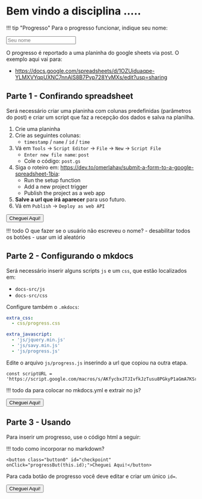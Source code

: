# Bem vindo a disciplina .....

!!! tip "Progresso"
    Para o progresso funcionar, indique seu nome:
    <div>
        <input class="input1" id="progressUsrName" name="name" type="name" placeholder="Seu nome" required class="auto-save">
    </div>
    
O progresso é reportado a uma planinha do google sheets via post. O exemplo aqui vai para:

- https://docs.google.com/spreadsheets/d/1OZUiduaqpe-YLMXVYqpUXNC7nnAlS8B7Pvp728YvMXs/edit?usp=sharing


## Parte 1 - Confirando spreadsheet

Será necessário criar uma planinha com colunas predefinidas (parâmetros do post) e criar um script que faz a recepção dos dados e salva na planilha.

1. Crie uma planinha
1. Crie as seguintes colunas:
    - `timestamp` / `name` / `id` / `time`
1. Vá em `Tools` -> `Script Editor` -> `File` -> `New` -> `Script File`
    - `Enter new file name`: `post`
    - Cole o código: `post.gs`
1. Siga o roteiro em: https://dev.to/omerlahav/submit-a-form-to-a-google-spreadsheet-1bia:  
    - Run the setup function
    - Add a new project trigger  
    - Publish the project as a web app 
1. **Salve a url que irá aparecer** para uso futuro.  
1. Vá em `Publish` -> `Deploy as web API`   

<button class="button0" id="parte-1-gs" onClick="progressBut(this.id);">Cheguei Aqui!</button>

!!! todo
    O que fazer se o usuário não escreveu o nome?
        - desabilitar todos os botões
        - usar um id aleatório

## Parte 2 - Configurando o mkdocs

Será necessário inserir alguns scripts `js` e um `css`, que estão localizados em:

- `docs-src/js`
- `docs-src/css`

Configure também o `.mkdocs`:

``` yml
extra_css:
  - css/progress.css

extra_javascript:
  - 'js/jquery.min.js'
  - 'js/savy.min.js'
  - 'js/progress.js'
```

Edite o arquivo `js/progress.js` inserindo a url que copiou na outra etapa.

```
const scriptURL = 'https://script.google.com/macros/s/AKfycbxJTJIvfkJzTusu8PGkyP1aGmA7KSrKq8H4OiiQYSl9Lf6ZVM8/exec';
```

!!! todo
    da para colocar no mkdocs.yml e extrair no js?

<button class="button0" id="parte-2-mkdocs" onClick="progressBut(this.id);">Cheguei Aqui!</button>

## Parte 3 - Usando

Para inserir um progresso, use o código html a seguir:

!!! todo
    como incorporar no markdown?

```
<button class="button0" id="checkpoint" onClick="progressBut(this.id);">Cheguei Aqui!</button>
```

Para cada botão de progresso você deve editar e criar um único `id=`.

<button class="button0" id="parte-3-botao" onClick="progressBut(this.id);">Cheguei Aqui!</button>
